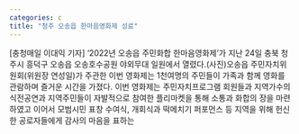 ```yaml
---
categories: c
title: "청주 오송읍 한마음영화제 성료"
---
```

[충청매일 이대익 기자] ‘2022년 오송읍 주민화합 한마음영화제’가 지난 24일 충북 청주시 흥덕구 오송읍 오송호수공원 야외무대 일원에서 열렸다.(사진)오송읍 주민자치위원회(위원장 연성일)가 주관한 이번 영화제는 1천여명의 주민들이 가족과 함께 영화를 관람하며 즐거운 시간을 가졌다. 이번 영화제는 주민자치프로그램 회원들과 지역가수의 식전공연과 지역주민들이 자발적으로 참여한 플리마켓을 통해 소통과 화합의 장을 마련하였고 이어서 모범시민 표창 수여식, 개회식과 떡메치기 퍼포먼스 등 지역을 위해 헌신한 공로자들에게 감사의 마음을 표하는